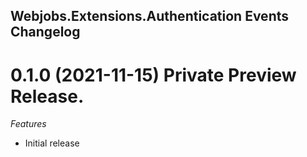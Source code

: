 ## Webjobs.Extensions.Authentication Events Changelog

# 0.1.0 (2021-11-15) Private Preview Release.

*Features*
* Initial release
